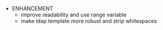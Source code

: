 * ENHANCEMENT
  * improve readability and use range variable
  * make ldap template more robust and strip whitespaces
